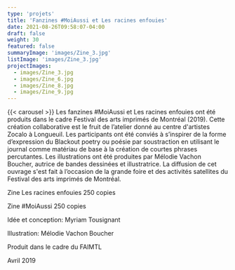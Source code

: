 ```yaml
---
type: 'projets'
title: 'Fanzines #MoiAussi et Les racines enfouies'
date: 2021-08-26T09:58:07-04:00
draft: false
weight: 30
featured: false
summaryImage: 'images/Zine_3.jpg'
listImage: 'images/Zine_3.jpg'
projectImages:
  - images/Zine_3.jpg
  - images/Zine_6.jpg
  - images/Zine_8.jpg
  - images/Zine_9.jpg
---
```

{{< carousel >}}
Les fanzines #MoiAussi et Les racines enfouies ont été produits dans le cadre Festival des arts imprimés de Montréal (2019). Cette création collaborative est le fruit de l’atelier donné au centre d'artistes Zocalo à Longueuil. Les participants ont été conviés à s’inspirer de la forme d’expression du Blackout poetry ou poésie par soustraction en utilisant le journal comme matériau de base à la création de courtes phrases percutantes. Les illustrations ont été produites par Mélodie Vachon Boucher, autrice de bandes dessinées et illustratrice. La diffusion de cet ouvrage s'est fait à l’occasion de la grande foire et des activités satellites du Festival des arts imprimés de Montréal.

Zine Les racines enfouies 250 copies

Zine #MoiAussi 250 copies

Idée et conception: Myriam Tousignant

Illustration: Mélodie Vachon Boucher

Produit dans le cadre du FAIMTL

Avril 2019
